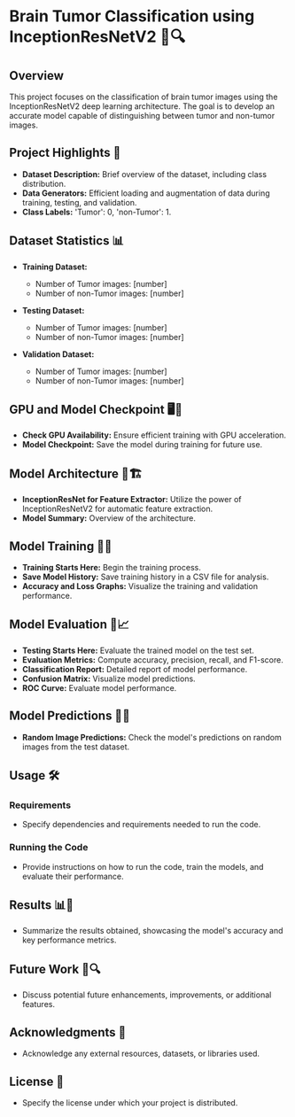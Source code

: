 # Brain Tumor Classification using InceptionResNetV2 🧠🔍

## Overview
This project focuses on the classification of brain tumor images using the InceptionResNetV2 deep learning architecture. The goal is to develop an accurate model capable of distinguishing between tumor and non-tumor images.

## Project Highlights 🚀
- **Dataset Description:** Brief overview of the dataset, including class distribution.
- **Data Generators:** Efficient loading and augmentation of data during training, testing, and validation.
- **Class Labels:** 'Tumor': 0, 'non-Tumor': 1.

## Dataset Statistics 📊
- **Training Dataset:**
  - Number of Tumor images: [number]
  - Number of non-Tumor images: [number]
  
- **Testing Dataset:**
  - Number of Tumor images: [number]
  - Number of non-Tumor images: [number]
  
- **Validation Dataset:**
  - Number of Tumor images: [number]
  - Number of non-Tumor images: [number]

## GPU and Model Checkpoint 🖥️💾
- **Check GPU Availability:** Ensure efficient training with GPU acceleration.
- **Model Checkpoint:** Save the model during training for future use.

## Model Architecture 🧠🏗️
- **InceptionResNet for Feature Extractor:** Utilize the power of InceptionResNetV2 for automatic feature extraction.
- **Model Summary:** Overview of the architecture.

## Model Training 🚂💨
- **Training Starts Here:** Begin the training process.
- **Save Model History:** Save training history in a CSV file for analysis.
- **Accuracy and Loss Graphs:** Visualize the training and validation performance.

## Model Evaluation 🧐📈
- **Testing Starts Here:** Evaluate the trained model on the test set.
- **Evaluation Metrics:** Compute accuracy, precision, recall, and F1-score.
- **Classification Report:** Detailed report of model performance.
- **Confusion Matrix:** Visualize model predictions.
- **ROC Curve:** Evaluate model performance.

## Model Predictions 📸🔮
- **Random Image Predictions:** Check the model's predictions on random images from the test dataset.

## Usage 🛠️
### Requirements
- Specify dependencies and requirements needed to run the code.

### Running the Code
- Provide instructions on how to run the code, train the models, and evaluate their performance.

## Results 📊🎉
- Summarize the results obtained, showcasing the model's accuracy and key performance metrics.

## Future Work 🚀🔍
- Discuss potential future enhancements, improvements, or additional features.

## Acknowledgments 🙏
- Acknowledge any external resources, datasets, or libraries used.

## License 📜
- Specify the license under which your project is distributed.
